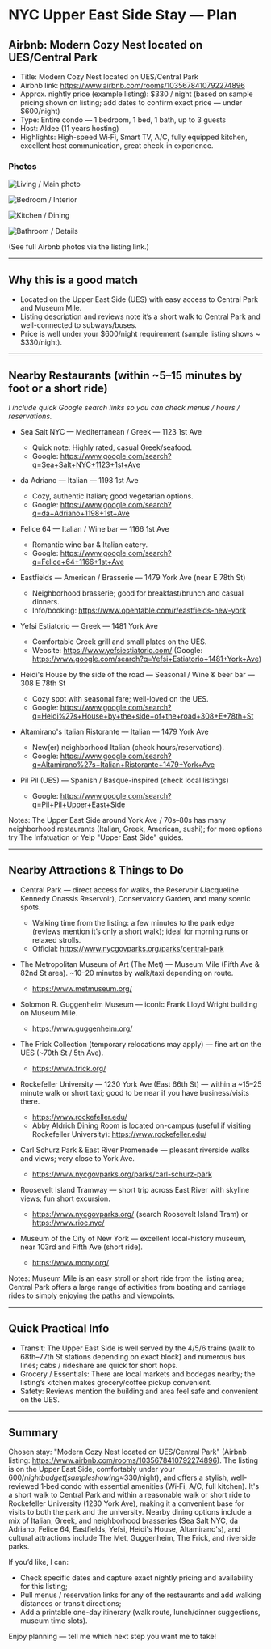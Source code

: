 # NYC Upper East Side Stay — Plan

## Airbnb: Modern Cozy Nest located on UES/Central Park
- Title: Modern Cozy Nest located on UES/Central Park
- Airbnb link: https://www.airbnb.com/rooms/1035678410792274896
- Approx. nightly price (example listing): $330 / night (based on sample pricing shown on listing; add dates to confirm exact price — under $600/night)
- Type: Entire condo — 1 bedroom, 1 bed, 1 bath, up to 3 guests
- Host: Aldee (11 years hosting)
- Highlights: High-speed Wi‑Fi, Smart TV, A/C, fully equipped kitchen, excellent host communication, great check-in experience.

### Photos

![Living / Main photo](https://a0.muscache.com/im/pictures/miso/Hosting-1035678410792274896/original/ce586dfa-07fe-4e4e-a33a-713396f0c155.jpeg?im_w=720)

![Bedroom / Interior](https://a0.muscache.com/im/pictures/miso/Hosting-1035678410792274896/original/a803aae1-f752-4b79-820c-48511b335257.jpeg?im_w=720)

![Kitchen / Dining](https://a0.muscache.com/im/pictures/miso/Hosting-1035678410792274896/original/0ccb73a8-33ed-4741-9030-9cc9e413ed01.jpeg?im_w=720)

![Bathroom / Details](https://a0.muscache.com/im/pictures/miso/Hosting-1035678410792274896/original/d6a197b3-4bcc-4bcc-b7ba-7ff092ba2881.jpeg?im_w=720)

(See full Airbnb photos via the listing link.)

---

## Why this is a good match
- Located on the Upper East Side (UES) with easy access to Central Park and Museum Mile.
- Listing description and reviews note it’s a short walk to Central Park and well-connected to subways/buses.
- Price is well under your $600/night requirement (sample listing shows ~ $330/night).

---

## Nearby Restaurants (within ~5–15 minutes by foot or a short ride)
*I include quick Google search links so you can check menus / hours / reservations.*

- Sea Salt NYC — Mediterranean / Greek — 1123 1st Ave
  - Quick note: Highly rated, casual Greek/seafood. 
  - Google: https://www.google.com/search?q=Sea+Salt+NYC+1123+1st+Ave

- da Adriano — Italian — 1198 1st Ave
  - Cozy, authentic Italian; good vegetarian options.
  - Google: https://www.google.com/search?q=da+Adriano+1198+1st+Ave

- Felice 64 — Italian / Wine bar — 1166 1st Ave
  - Romantic wine bar & Italian eatery.
  - Google: https://www.google.com/search?q=Felice+64+1166+1st+Ave

- Eastfields — American / Brasserie — 1479 York Ave (near E 78th St)
  - Neighborhood brasserie; good for breakfast/brunch and casual dinners.
  - Info/booking: https://www.opentable.com/r/eastfields-new-york

- Yefsi Estiatorio — Greek — 1481 York Ave
  - Comfortable Greek grill and small plates on the UES.
  - Website: https://www.yefsiestiatorio.com/  (Google: https://www.google.com/search?q=Yefsi+Estiatorio+1481+York+Ave)

- Heidi's House by the side of the road — Seasonal / Wine & beer bar — 308 E 78th St
  - Cozy spot with seasonal fare; well-loved on the UES.
  - Google: https://www.google.com/search?q=Heidi%27s+House+by+the+side+of+the+road+308+E+78th+St

- Altamirano's Italian Ristorante — Italian — 1479 York Ave
  - New(er) neighborhood Italian (check hours/reservations).
  - Google: https://www.google.com/search?q=Altamirano%27s+Italian+Ristorante+1479+York+Ave

- Pil Pil (UES) — Spanish / Basque-inspired (check local listings)
  - Google: https://www.google.com/search?q=Pil+Pil+Upper+East+Side

Notes: The Upper East Side around York Ave / 70s–80s has many neighborhood restaurants (Italian, Greek, American, sushi); for more options try The Infatuation or Yelp "Upper East Side" guides.

---

## Nearby Attractions & Things to Do
- Central Park — direct access for walks, the Reservoir (Jacqueline Kennedy Onassis Reservoir), Conservatory Garden, and many scenic spots.
  - Walking time from the listing: a few minutes to the park edge (reviews mention it’s only a short walk); ideal for morning runs or relaxed strolls.
  - Official: https://www.nycgovparks.org/parks/central-park

- The Metropolitan Museum of Art (The Met) — Museum Mile (Fifth Ave & 82nd St area). ~10–20 minutes by walk/taxi depending on route.
  - https://www.metmuseum.org/

- Solomon R. Guggenheim Museum — iconic Frank Lloyd Wright building on Museum Mile.
  - https://www.guggenheim.org/

- The Frick Collection (temporary relocations may apply) — fine art on the UES (~70th St / 5th Ave).
  - https://www.frick.org/

- Rockefeller University — 1230 York Ave (East 66th St) — within a ~15–25 minute walk or short taxi; good to be near if you have business/visits there.
  - https://www.rockefeller.edu/
  - Abby Aldrich Dining Room is located on-campus (useful if visiting Rockefeller University): https://www.rockefeller.edu/

- Carl Schurz Park & East River Promenade — pleasant riverside walks and views; very close to York Ave.
  - https://www.nycgovparks.org/parks/carl-schurz-park

- Roosevelt Island Tramway — short trip across East River with skyline views; fun short excursion.
  - https://www.nycgovparks.org/ (search Roosevelt Island Tram) or https://www.rioc.nyc/

- Museum of the City of New York — excellent local-history museum, near 103rd and Fifth Ave (short ride).
  - https://www.mcny.org/

Notes: Museum Mile is an easy stroll or short ride from the listing area; Central Park offers a large range of activities from boating and carriage rides to simply enjoying the paths and viewpoints.

---

## Quick Practical Info
- Transit: The Upper East Side is well served by the 4/5/6 trains (walk to 68th–77th St stations depending on exact block) and numerous bus lines; cabs / rideshare are quick for short hops.
- Grocery / Essentials: There are local markets and bodegas nearby; the listing’s kitchen makes grocery/coffee pickup convenient.
- Safety: Reviews mention the building and area feel safe and convenient on the UES.

---

## Summary
Chosen stay: "Modern Cozy Nest located on UES/Central Park" (Airbnb listing: https://www.airbnb.com/rooms/1035678410792274896). The listing is on the Upper East Side, comfortably under your $600/night budget (sample showing ≈$330/night), and offers a stylish, well-reviewed 1‑bed condo with essential amenities (Wi‑Fi, A/C, full kitchen). It's a short walk to Central Park and within a reasonable walk or short ride to Rockefeller University (1230 York Ave), making it a convenient base for visits to both the park and the university. Nearby dining options include a mix of Italian, Greek, and neighborhood brasseries (Sea Salt NYC, da Adriano, Felice 64, Eastfields, Yefsi, Heidi's House, Altamirano's), and cultural attractions include The Met, Guggenheim, The Frick, and riverside parks.

If you’d like, I can:
- Check specific dates and capture exact nightly pricing and availability for this listing;
- Pull menus / reservation links for any of the restaurants and add walking distances or transit directions;
- Add a printable one-day itinerary (walk route, lunch/dinner suggestions, museum time slots).

Enjoy planning — tell me which next step you want me to take!

